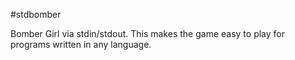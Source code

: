 #stdbomber

Bomber Girl via stdin/stdout. This makes the game easy to play for programs written in any language.